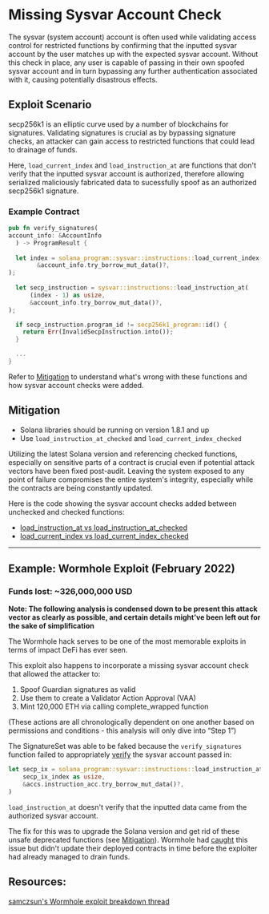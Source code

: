 # Missing Sysvar Account Check
The sysvar (system account) account is often used while validating access control for restricted functions by confirming that the inputted sysvar account by the user matches up with the expected sysvar account. Without this check in place, any user is capable of passing in their own spoofed sysvar account and in turn bypassing any further authentication associated with it, causing potentially disastrous effects.

## Exploit Scenario

secp256k1 is an elliptic curve used by a number of blockchains for signatures. Validating signatures is crucial as by bypassing signature checks, an attacker can gain access to restricted functions that could lead to drainage of funds. 

Here, `load_current_index` and `load_instruction_at` are functions that don't verify that the inputted sysvar account is authorized, therefore allowing serialized maliciously fabricated data to sucessfully spoof as an authorized secp256k1 signature. 

### Example Contract 
```rust
pub fn verify_signatures(
account_info: &AccountInfo
  ) -> ProgramResult {
  
  let index = solana_program::sysvar::instructions::load_current_index(
        &account_info.try_borrow_mut_data()?,
);
  
  let secp_instruction = sysvar::instructions::load_instruction_at(
      (index - 1) as usize,
      &account_info.try_borrow_mut_data()?,
);

  if secp_instruction.program_id != secp256k1_program::id() {
    return Err(InvalidSecpInstruction.into());
  }

  ...
}
```
Refer to [Mitigation](https://github.com/crytic/building-secure-contracts/tree/master/not-so-smart-contracts/solana/sysvar_account_check#Mitigation) to understand what's wrong with these functions and how sysvar account checks were added.

## Mitigation
- Solana libraries should be running on version 1.8.1 and up
- Use `load_instruction_at_checked` and `load_current_index_checked`

Utilizing the latest Solana version and referencing checked functions, especially on sensitive parts of a contract is crucial even if potential attack vectors have been fixed post-audit. 
Leaving the system exposed to any point of failure compromises the entire system's integrity, especially while the contracts are being constantly updated.

Here is the code showing the sysvar account checks added between unchecked and checked functions:
- [load_instruction_at vs load_instruction_at_checked](https://docs.rs/solana-program/1.13.5/src/solana_program/sysvar/instructions.rs.html#186-205)
- [load_current_index vs load_current_index_checked](https://docs.rs/solana-program/1.13.5/src/solana_program/sysvar/instructions.rs.html#107-128)

---
## Example: Wormhole Exploit (February 2022)
### Funds lost: ~326,000,000 USD

**Note: The following analysis is condensed down to be present this attack vector as clearly as possible, and certain details might’ve been left out for the sake of simplification**

The Wormhole hack serves to be one of the most memorable exploits in terms of impact DeFi has ever seen. 

This exploit also happens to incorporate a missing sysvar account check that allowed the attacker to:
1. Spoof Guardian signatures as valid
2. Use them to create a Validator Action Approval (VAA)
3. Mint 120,000 ETH via calling complete_wrapped function

(These actions are all chronologically dependent on one another based on permissions and conditions - this analysis will only dive into “Step 1”)

The SignatureSet was able to be faked because the `verify_signatures` function failed to appropriately [verify](https://github.com/wormhole-foundation/wormhole/blob/ca509f2d73c0780e8516ffdfcaf90b38ab6db203/solana/bridge/program/src/api/verify_signature.rs#L101
) the sysvar account passed in:

```rust
let secp_ix = solana_program::sysvar::instructions::load_instruction_at(
    secp_ix_index as usize,
    &accs.instruction_acc.try_borrow_mut_data()?,
)
```
`load_instruction_at` doesn't verify that the inputted data came from the authorized sysvar account.

The fix for this was to upgrade the Solana version and get rid of these unsafe deprecated functions (see [Mitigation](https://github.com/crytic/building-secure-contracts/tree/master/not-so-smart-contracts/solana/sysvar_account_check#Mitigation)). Wormhole had [caught](https://github.com/wormhole-foundation/wormhole/commit/7edbbd3677ee6ca681be8722a607bc576a3912c8#diff-0d27d8889edd071b86d3f3299276882d97613ad6ab3b0b6412ae4ebf3ccd6370R92-R103)  this issue but didn't update their deployed contracts in time before the exploiter had already managed to drain funds.

## Resources:
[samczsun's Wormhole exploit breakdown thread](https://twitter.com/samczsun/status/1489044939732406275)


